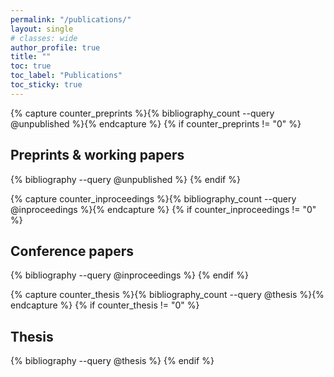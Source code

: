 ```yaml
---
permalink: "/publications/"
layout: single
# classes: wide
author_profile: true
title: ""
toc: true
toc_label: "Publications"
toc_sticky: true
---
```




<!-- See also https://github.com/inukshuk/jekyll-scholar to customize your references -->


<!-- Preprints -->
{% capture counter_preprints %}{% bibliography_count --query @unpublished %}{% endcapture %}
{% if counter_preprints != "0" %}

## Preprints & working papers

  {% bibliography --query @unpublished %}
{% endif %}



<!-- Journals->
{% capture counter_article %}{% bibliography_count --query @article %}{% endcapture %}
{% if counter_article != "0" %}

## Journal articles

  {% bibliography --query @article %}
{% endif %}

<!-- Conferences-->
{% capture counter_inproceedings %}{% bibliography_count --query @inproceedings %}{% endcapture %}
{% if counter_inproceedings != "0" %}

## Conference papers

  {% bibliography --query @inproceedings %}
{% endif %}



<!-- Thesis -->
{% capture counter_thesis %}{% bibliography_count --query @thesis %}{% endcapture %}
{% if counter_thesis != "0" %}

## Thesis

  {% bibliography --query @thesis %}
{% endif %}
